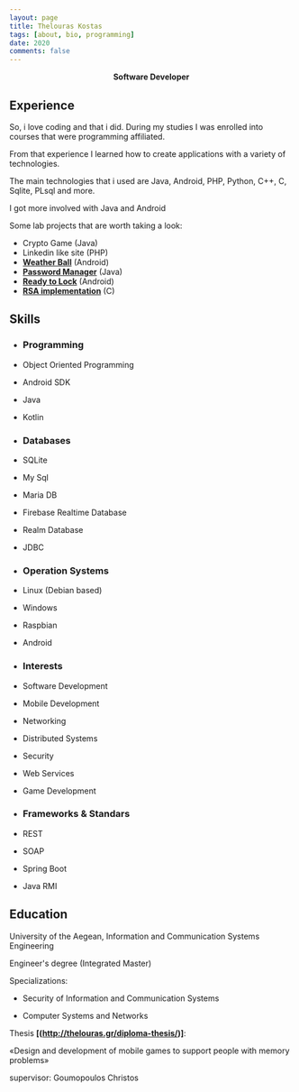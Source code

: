 ```yaml
---
layout: page
title: Thelouras Kostas
tags: [about, bio, programming]
date: 2020
comments: false
---
```

    
<center><a><b> Software Developer </b></a> </center>

## Experience

So, i love coding and that i did. During my studies I was enrolled into  courses that were programming affiliated.

From that experience I learned how to create applications with a variety of technologies.

The main technologies that i used are Java, Android, PHP, Python, C++, C, Sqlite, PLsql and more.

I got more involved with Java and Android

Some lab projects that are worth taking a look:

   * Crypto Game (Java)
   * Linkedin like site (PHP)
   * **[Weather Ball](http://thelouras.gr/weather-ball/)** (Android)
   * **[Password Manager](https://github.com/Thelouras58/PasswordManager)** (Java)
   * **[Ready to Lock](https://github.com/Thelouras58/ReadyToLock)** (Android)
   * **[RSA implementation](https://gist.github.com/Thelouras58/a3b04a3df0d167743084ff94442f52d8)** (C)
   
   
## Skills
* ### Programming
* Object Oriented Programming
* Android SDK
* Java
* Kotlin
    
* ### Databases 
* SQLite
* My Sql
* Maria DB
* Firebase Realtime Database
* Realm Database
* JDBC
    
* ### Operation Systems 
* Linux (Debian based)
* Windows
* Raspbian
* Android
    
* ### Interests 
* Software Development
* Mobile Development
* Networking
* Distributed Systems
* Security
* Web Services
* Game Development
 
* ### Frameworks & Standars 
* REST 
* SOAP
* Spring Boot
* Java RMI


## Education

University of the Aegean, Information and Communication Systems Engineering

Engineer's degree (Integrated Master)

Specializations:

* Security of Information and Communication Systems

* Computer Systems and Networks

Thesis **[(http://thelouras.gr/diploma-thesis/)]**:

«Design and development of mobile games to support people with memory problems»

supervisor: Goumopoulos Christos
